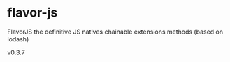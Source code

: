 # flavor-js
FlavorJS the definitive JS natives chainable extensions methods (based on lodash)

v0.3.7
